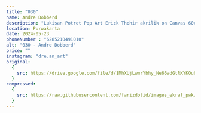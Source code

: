 ```yaml
---
title: "030"
name: Andre Dobberd
description: "Lukisan Potret Pop Art Erick Thohir akrilik on Canvas 60cm x 80cm"
location: Purwakarta
date: 2024-05-23
phoneNumber : "6285210491010"
alt: "030 - Andre Dobberd"
price: ""
instagram: "dre.an_art"
original:
  {
    src: https://drive.google.com/file/d/1MhXUjLwmrYbhy_Ne66adGtRKYKOu8GHG/view?usp=sharing,
  }
compressed:
  {
    src: https://raw.githubusercontent.com/farizdotid/images_ekraf_pwk/main/purwarupa/compressed/030_andre.jpg,
  }
---
```

